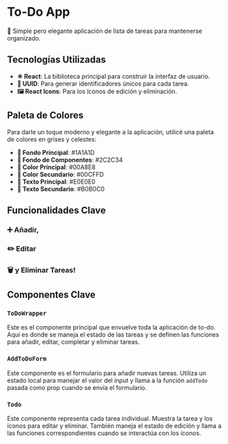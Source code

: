 # To-Do App

📝 Simple pero elegante aplicación de lista de tareas para mantenerse organizado.

## Tecnologías Utilizadas

- **⚛️ React**: La biblioteca principal para construir la interfaz de usuario.
- **🔑 UUID**: Para generar identificadores únicos para cada tarea.
- **🖼️ React Icons**: Para los íconos de edición y eliminación.

## Paleta de Colores

Para darle un toque moderno y elegante a la aplicación, utilicé una paleta de colores en grises y celestes:

- **🎨 Fondo Principal**: #1A1A1D
- **🎨 Fondo de Componentes**: #2C2C34
- **🎨 Color Principal**: #00A8E8
- **🎨 Color Secundario**: #00CFFD
- **🎨 Texto Principal**: #E0E0E0
- **🎨 Texto Secundario**: #B0B0C0

## Funcionalidades Clave

### ➕ Añadir,
### ✏️ Editar
### 🗑️ y Eliminar Tareas!

## Componentes Clave

### `ToDoWrapper`

Este es el componente principal que envuelve toda la aplicación de to-do. Aquí es donde se maneja el estado de las tareas y se definen las funciones para añadir, editar, completar y eliminar tareas.

### `AddToDoForm`

Este componente es el formulario para añadir nuevas tareas. Utiliza un estado local para manejar el valor del input y llama a la función `addTodo` pasada como prop cuando se envía el formulario.

### `Todo`

Este componente representa cada tarea individual. Muestra la tarea y los íconos para editar y eliminar. También maneja el estado de edición y llama a las funciones correspondientes cuando se interactúa con los íconos.
